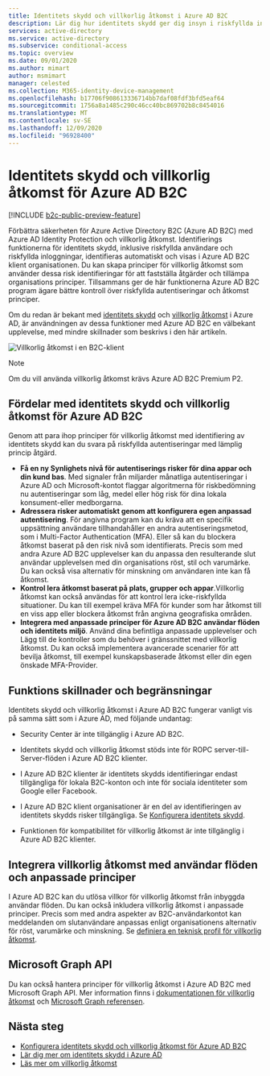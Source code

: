 ```yaml
---
title: Identitets skydd och villkorlig åtkomst i Azure AD B2C
description: Lär dig hur identitets skydd ger dig insyn i riskfyllda inloggningar och risk identifieringar. Ta reda på hur och villkorlig åtkomst gör att du kan genomdriva organisations principer baserat på risk händelser i Azure AD B2C klienter.
services: active-directory
ms.service: active-directory
ms.subservice: conditional-access
ms.topic: overview
ms.date: 09/01/2020
ms.author: mimart
author: msmimart
manager: celested
ms.collection: M365-identity-device-management
ms.openlocfilehash: b17706f908613336714bb7daf08fdf3bfd5eaf64
ms.sourcegitcommit: 1756a8a1485c290c46cc40bc869702b8c8454016
ms.translationtype: MT
ms.contentlocale: sv-SE
ms.lasthandoff: 12/09/2020
ms.locfileid: "96928400"
---
```

# <a name="identity-protection-and-conditional-access-for-azure-ad-b2c"></a>Identitets skydd och villkorlig åtkomst för Azure AD B2C

[!INCLUDE [b2c-public-preview-feature](../../includes/active-directory-b2c-public-preview.md)]

Förbättra säkerheten för Azure Active Directory B2C (Azure AD B2C) med Azure AD Identity Protection och villkorlig åtkomst. Identifierings funktionerna för identitets skydd, inklusive riskfyllda användare och riskfyllda inloggningar, identifieras automatiskt och visas i Azure AD B2C klient organisationen. Du kan skapa principer för villkorlig åtkomst som använder dessa risk identifieringar för att fastställa åtgärder och tillämpa organisations principer. Tillsammans ger de här funktionerna Azure AD B2C program ägare bättre kontroll över riskfyllda autentiseringar och åtkomst principer.
  
Om du redan är bekant med [identitets skydd](../active-directory/identity-protection/overview-identity-protection.md) och [villkorlig åtkomst](../active-directory/conditional-access/overview.md) i Azure AD, är användningen av dessa funktioner med Azure AD B2C en välbekant upplevelse, med mindre skillnader som beskrivs i den här artikeln.

![Villkorlig åtkomst i en B2C-klient](media/conditional-access-identity-protection-overview/conditional-access-b2c.png)

> [!NOTE]
> Om du vill använda villkorlig åtkomst krävs Azure AD B2C Premium P2.

## <a name="benefits-of-identity-protection-and-conditional-access-for-azure-ad-b2c"></a>Fördelar med identitets skydd och villkorlig åtkomst för Azure AD B2C  

Genom att para ihop principer för villkorlig åtkomst med identifiering av identitets skydd kan du svara på riskfyllda autentiseringar med lämplig princip åtgärd.

- **Få en ny Synlighets nivå för autentiserings risker för dina appar och din kund bas**. Med signaler från miljarder månatliga autentiseringar i Azure AD och Microsoft-kontot flaggar algoritmerna för riskbedömning nu autentiseringar som låg, medel eller hög risk för dina lokala konsument-eller medborgarna.
- **Adressera risker automatiskt genom att konfigurera egen anpassad autentisering**. För angivna program kan du kräva att en specifik uppsättning användare tillhandahåller en andra autentiseringsmetod, som i Multi-Factor Authentication (MFA). Eller så kan du blockera åtkomst baserat på den risk nivå som identifierats. Precis som med andra Azure AD B2C upplevelser kan du anpassa den resulterande slut användar upplevelsen med din organisations röst, stil och varumärke. Du kan också visa alternativ för minskning om användaren inte kan få åtkomst.
- **Kontrol lera åtkomst baserat på plats, grupper och appar**.Villkorlig åtkomst kan också användas för att kontrol lera icke-riskfyllda situationer. Du kan till exempel kräva MFA för kunder som har åtkomst till en viss app eller blockera åtkomst från angivna geografiska områden.
- **Integrera med anpassade principer för Azure AD B2C användar flöden och identitets miljö**. Använd dina befintliga anpassade upplevelser och Lägg till de kontroller som du behöver i gränssnittet med villkorlig åtkomst. Du kan också implementera avancerade scenarier för att bevilja åtkomst, till exempel kunskapsbaserade åtkomst eller din egen önskade MFA-Provider.

## <a name="feature-differences-and-limitations"></a>Funktions skillnader och begränsningar

Identitets skydd och villkorlig åtkomst i Azure AD B2C fungerar vanligt vis på samma sätt som i Azure AD, med följande undantag:

- Security Center är inte tillgänglig i Azure AD B2C.

- Identitets skydd och villkorlig åtkomst stöds inte för ROPC server-till-Server-flöden i Azure AD B2C klienter.

- I Azure AD B2C klienter är identitets skydds identifieringar endast tillgängliga för lokala B2C-konton och inte för sociala identiteter som Google eller Facebook.

- I Azure AD B2C klient organisationer är en del av identifieringen av identitets skydds risker tillgängliga. Se [Konfigurera identitets skydd](conditional-access-identity-protection-setup.md#set-up-identity-protection).

- Funktionen för kompatibilitet för villkorlig åtkomst är inte tillgänglig i Azure AD B2C klienter.


## <a name="integrate-conditional-access-with-user-flows-and-custom-policies"></a>Integrera villkorlig åtkomst med användar flöden och anpassade principer

I Azure AD B2C kan du utlösa villkor för villkorlig åtkomst från inbyggda användar flöden. Du kan också inkludera villkorlig åtkomst i anpassade principer. Precis som med andra aspekter av B2C-användarkontot kan meddelanden om slutanvändare anpassas enligt organisationens alternativ för röst, varumärke och minskning. Se [definiera en teknisk profil för villkorlig åtkomst](conditional-access-technical-profile.md).

## <a name="microsoft-graph-api"></a>Microsoft Graph API

Du kan också hantera principer för villkorlig åtkomst i Azure AD B2C med Microsoft Graph API. Mer information finns i [dokumentationen för villkorlig åtkomst](../active-directory/conditional-access/overview.md) och [Microsoft Graph referensen](/graph/api/resources/conditionalaccesspolicy?view=graph-rest-beta).

## <a name="next-steps"></a>Nästa steg

- [Konfigurera identitets skydd och villkorlig åtkomst för Azure AD B2C](conditional-access-identity-protection-setup.md)
- [Lär dig mer om identitets skydd i Azure AD](../active-directory/identity-protection/overview-identity-protection.md)
- [Läs mer om villkorlig åtkomst](../active-directory/conditional-access/overview.md)